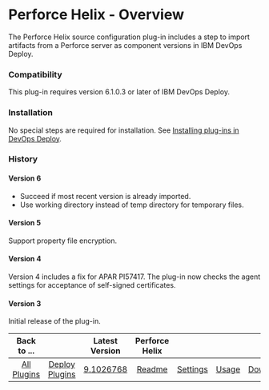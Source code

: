 
# Perforce Helix - Overview

The Perforce Helix source configuration plug-in includes a step to import artifacts from a Perforce server as component versions in IBM DevOps Deploy.

### Compatibility

This plug-in requires version 6.1.0.3 or later of IBM DevOps Deploy.

### Installation

No special steps are required for installation. See [Installing plug-ins in DevOps Deploy](https://community.ibm.com/community/user/wasdevops/blogs/laurel-dickson-bull1/2022/06/13/install-plugins "Installing plug-ins in DevOps Deploy").

### History

#### Version 6

* Succeed if most recent version is already imported.
* Use working directory instead of temp directory for temporary files.

#### Version 5

Support property file encryption.

#### Version 4

Version 4 includes a fix for APAR PI57417. The plug-in now checks the agent settings for acceptance of self-signed certificates.

#### Version 3

Initial release of the plug-in.


|Back to ...||Latest Version|Perforce Helix ||||
| :---: | :---: | :---: | :---: | :---: | :---: | :---: |
|[All Plugins](../../index.md)|[Deploy Plugins](../README.md)|[9.1026768](https://raw.githubusercontent.com/UrbanCode/IBM-UCD-PLUGINS/main/files/PerforceSourceConfig/PerforceSourceConfig-9.1026768.zip)|[Readme](README.md)|[Settings](settings.md)|[Usage](usage.md)|[Downloads](downloads.md)|
